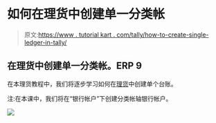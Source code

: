 # 如何在理货中创建单一分类帐

> 原文:[https://www . tutorial kart . com/tally/how-to-create-single-ledger-in-tally/](https://www.tutorialkart.com/tally/how-to-create-single-ledger-in-tally/)

## 在理货中创建单一分类帐。ERP 9

在本理货教程中，我们将逐步学习如何在[理货](https://www.tutorialkart.com/tally/what-is-tally/)中创建单个台账。

注:在本课中，我们将在“银行帐户”下创建分类帐轴银行帐户。

[![](../Images/925da31b32d6bc3827932f6c8afb11bb.png)](https://www.tutorialkart.com/)